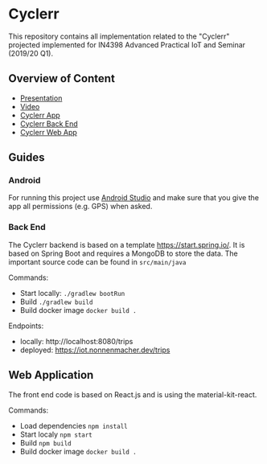 # Cyclerr

This repository contains all implementation related to the "Cyclerr" projected implemented for 
IN4398 Advanced Practical IoT and Seminar (2019/20 Q1).

## Overview of Content
* [Presentation](presentation.pdf)
* [Video](video.mp4)
* [Cyclerr App](android)
* [Cyclerr Back End](backend)
* [Cyclerr Web App](webapp)

## Guides

### Android

For running this project use [Android Studio](https://developer.android.com/studio) and make sure that you give the app all permissions (e.g. GPS) when asked. 

### Back End

The Cyclerr backend is based on a template https://start.spring.io/. It is based on Spring Boot and requires a MongoDB to store the data. The important source code can be found in `src/main/java`

Commands:
* Start locally: `./gradlew bootRun`
* Build `./gradlew build`
* Build docker image `docker build .`

Endpoints:
* locally: http://localhost:8080/trips
* deployed: https://iot.nonnenmacher.dev/trips

## Web Application

The front end code is based on React.js and is using the material-kit-react. 

Commands:
* Load dependencies `npm install`
* Start localy `npm start`
* Build `npm build`
* Build docker image `docker build .`


